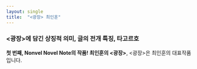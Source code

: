 ```yaml
---
layout: single
title:  "<광장> 최인훈"
---
```


### <광장>에 담긴 상징적 의미, 글의 전개 특징, 타고르호

**첫 번째, Nonvel Novel Note의 작품! 최인훈의 <광장>**,
<광장>은 최인훈의 대표작품입니다.
